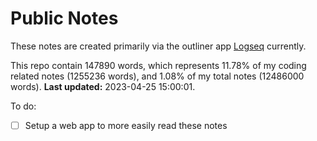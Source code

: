 # Public Notes

These notes are created primarily via the outliner app [Logseq](https://github.com/logseq/logseq) currently.

This repo contain 147890 words, which represents 11.78% of my coding related notes (1255236 words), and 1.08% of my total notes (12486000 words). **Last updated:** 2023-04-25 15:00:01. 

To do:

- [ ] Setup a web app to more easily read these notes
